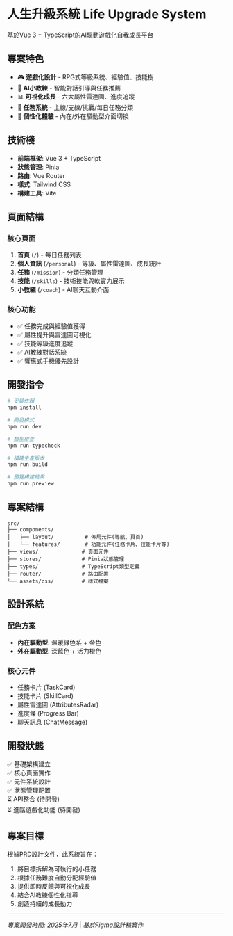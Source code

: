 # 人生升級系統 Life Upgrade System

基於Vue 3 + TypeScript的AI驅動遊戲化自我成長平台

## 專案特色

- 🎮 **遊戲化設計** - RPG式等級系統、經驗值、技能樹
- 🤖 **AI小教練** - 智能對話引導與任務推薦
- 📊 **可視化成長** - 六大屬性雷達圖、進度追蹤
- 🎯 **任務系統** - 主線/支線/挑戰/每日任務分類
- 👤 **個性化體驗** - 內在/外在驅動型介面切換

## 技術棧

- **前端框架**: Vue 3 + TypeScript
- **狀態管理**: Pinia
- **路由**: Vue Router
- **樣式**: Tailwind CSS
- **構建工具**: Vite

## 頁面結構

### 核心頁面
1. **首頁** (`/`) - 每日任務列表
2. **個人資訊** (`/personal`) - 等級、屬性雷達圖、成長統計
3. **任務** (`/mission`) - 分類任務管理
4. **技能** (`/skills`) - 技術技能與軟實力展示
5. **小教練** (`/coach`) - AI聊天互動介面

### 核心功能
- ✅ 任務完成與經驗值獲得
- ✅ 屬性提升與雷達圖可視化
- ✅ 技能等級進度追蹤
- ✅ AI教練對話系統
- ✅ 響應式手機優先設計

## 開發指令

```bash
# 安裝依賴
npm install

# 開發模式
npm run dev

# 類型檢查
npm run typecheck

# 構建生產版本
npm run build

# 預覽構建結果
npm run preview
```

## 專案結構

```
src/
├── components/
│   ├── layout/          # 佈局元件(導航、頁首)
│   └── features/        # 功能元件(任務卡片、技能卡片等)
├── views/              # 頁面元件
├── stores/             # Pinia狀態管理
├── types/              # TypeScript類型定義
├── router/             # 路由配置
└── assets/css/         # 樣式檔案
```

## 設計系統

### 配色方案
- **內在驅動型**: 溫暖綠色系 + 金色
- **外在驅動型**: 深藍色 + 活力橙色

### 核心元件
- 任務卡片 (TaskCard)
- 技能卡片 (SkillCard)  
- 屬性雷達圖 (AttributesRadar)
- 進度條 (Progress Bar)
- 聊天訊息 (ChatMessage)

## 開發狀態

✅ 基礎架構建立  
✅ 核心頁面實作  
✅ 元件系統設計  
✅ 狀態管理配置  
⏳ API整合 (待開發)  
⏳ 進階遊戲化功能 (待開發)  

## 專案目標

根據PRD設計文件，此系統旨在：
1. 將目標拆解為可執行的小任務
2. 根據任務難度自動分配經驗值
3. 提供即時反饋與可視化成長
4. 結合AI教練個性化指導
5. 創造持續的成長動力

---

*專案開發時間: 2025年7月* | *基於Figma設計稿實作*